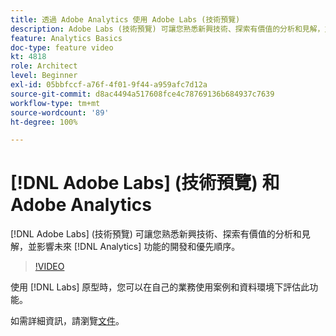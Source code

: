 ```yaml
---
title: 透過 Adobe Analytics 使用 Adobe Labs (技術預覽)
description: Adobe Labs (技術預覽) 可讓您熟悉新興技術、探索有價值的分析和見解，並影響未來 Analytics 功能的開發和優先順序。
feature: Analytics Basics
doc-type: feature video
kt: 4818
role: Architect
level: Beginner
exl-id: 05bbfccf-a76f-4f01-9f44-a959afc7d12a
source-git-commit: d8ac4494a517608fce4c78769136b684937c7639
workflow-type: tm+mt
source-wordcount: '89'
ht-degree: 100%

---
```


# [!DNL Adobe Labs] (技術預覽) 和 Adobe Analytics

[!DNL Adobe Labs] (技術預覽) 可讓您熟悉新興技術、探索有價值的分析和見解，並影響未來 [!DNL Analytics] 功能的開發和優先順序。

>[!VIDEO](https://video.tv.adobe.com/v/32841/?quality=12)

使用 [!DNL Labs] 原型時，您可以在自己的業務使用案例和資料環境下評估此功能。

如需詳細資訊，請瀏覽[文件](https://experienceleague.adobe.com/docs/analytics/analyze/tech-previews/overview.html?lang=zh-Hant)。

